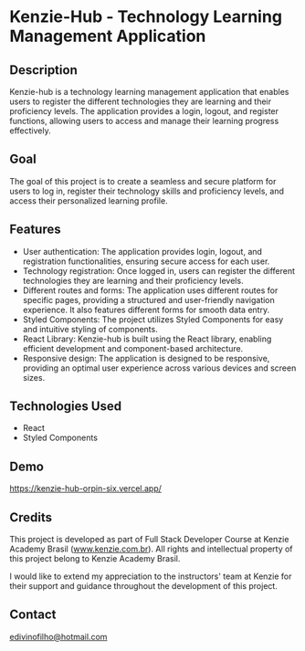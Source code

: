 # Kenzie-Hub - Technology Learning Management Application

## Description
Kenzie-hub is a technology learning management application that enables users to register the different technologies they are learning and their proficiency levels. The application provides a login, logout, and register functions, allowing users to access and manage their learning progress effectively.

## Goal
The goal of this project is to create a seamless and secure platform for users to log in, register their technology skills and proficiency levels, and access their personalized learning profile.

## Features
- User authentication: The application provides login, logout, and registration functionalities, ensuring secure access for each user.
- Technology registration: Once logged in, users can register the different technologies they are learning and their proficiency levels.
- Different routes and forms: The application uses different routes for specific pages, providing a structured and user-friendly navigation experience. It also features different forms for smooth data entry.
- Styled Components: The project utilizes Styled Components for easy and intuitive styling of components.
- React Library: Kenzie-hub is built using the React library, enabling efficient development and component-based architecture.
- Responsive design: The application is designed to be responsive, providing an optimal user experience across various devices and screen sizes.

## Technologies Used
- React
- Styled Components

## Demo
https://kenzie-hub-orpin-six.vercel.app/

## Credits
This project is developed as part of Full Stack Developer Course at Kenzie Academy Brasil (www.kenzie.com.br). All rights and intellectual property of this project belong to Kenzie Academy Brasil.

I would like to extend my appreciation to the instructors' team at Kenzie for their support and guidance throughout the development of this project.

## Contact
edivinofilho@hotmail.com
